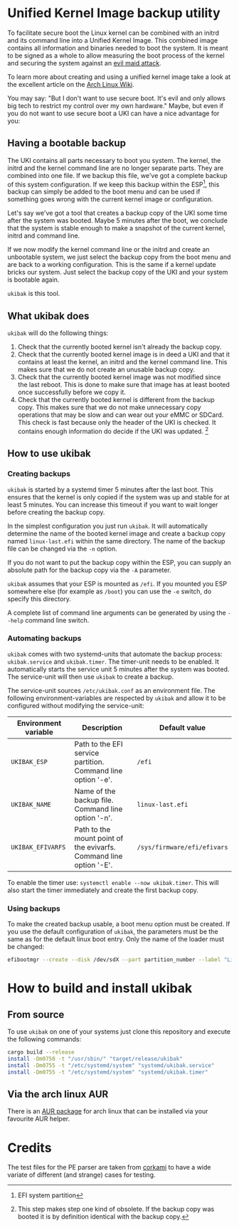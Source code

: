 # Unified Kernel Image backup utility

To facilitate secure boot the Linux kernel can be combined with an initrd and its command line into a Unified Kernel Image. This combined image contains all information and binaries needed to boot the system. It is meant to be signed as a whole to allow measuring the boot process of the kernel and securing the system against an [evil maid attack](https://en.wikipedia.org/wiki/Evil_maid_attack).

To learn more about creating and using a unified kernel image take a look at the excellent article on the [Arch Linux Wiki](https://wiki.archlinux.org/title/Unified_kernel_image).

You may say: "But I don't want to use secure boot. It's evil and only allows big tech to restrict my control over my own hardware."
Maybe, but even if you do not want to use secure boot a UKI can have a nice advantage for you:

## Having a bootable backup

The UKI contains all parts necessary to boot you system. The kernel, the initrd and the kernel command line are no longer separate parts. They are combined into one file. If we backup this file, we've got a complete backup of this system configuration. If we keep this backup within the ESP[^esp], this backup can simply be added to the boot menu and can be used if something goes wrong with the current kernel image or configuration.

Let's say we've got a tool that creates a backup copy of the UKI some time after the system was booted. Maybe 5 minutes after the boot, we conclude that the system is stable enough to make a snapshot of the current kernel, initrd and command line.

If we now modify the kernel command line or the initrd and create an unbootable system, we just select the backup copy from the boot menu and are back to a working configuration. This is the same if a kernel update bricks our system. Just select the backup copy of the UKI and your system is bootable again.

`ukibak` is this tool.

## What ukibak does

`ukibak` will do the following things:

1. Check that the currently booted kernel isn't already the backup copy.
1. Check that the currently booted kernel image is in deed a UKI and that it contains at least the kernel, an initrd and the kernel command line. This makes sure that we do not create an unusable backup copy.
1. Check that the currently booted kernel image was not modified since the last reboot. This is done to make sure that image has at least booted once successfully before we copy it.
1. Check that the currently booted kernel is different from the backup copy. This makes sure that we do not make unnecessary copy operations that may be slow and can wear out your eMMC or SDCard. This check is fast because only the header of the UKI is checked. It contains enough information do decide if the UKI was updated. [^include1]

[^esp]: EFI system partition
[^include1]: This step makes step one kind of obsolete. If the backup copy was booted it is by definition identical with the backup copy.

## How to use ukibak

### Creating backups

`ukibak` is started by a systemd timer 5 minutes after the last boot. This ensures that the kernel is only copied if the system was up and stable for at least 5 minutes. You can increase this timeout if you want to wait longer before creating the backup copy.

In the simplest configuration you just run `ukibak`. It will automatically determine the name of the booted kernel image and create a backup copy named `linux-last.efi` within the same directory. The name of the backup file can be changed via the `-n` option.

If you do not want to put the backup copy within the ESP, you can supply an absolute path for the backup copy via the `-A` parameter.

`ukibak` assumes that your ESP is mounted as `/efi`. If you mounted you ESP somewhere else (for example as `/boot`) you can use the `-e` switch, do specify this directory.

A complete list of command line arguments can be generated by using the `--help` command line switch.

### Automating backups

`ukibak` comes with two systemd-units that automate the backup process: `ukibak.service` and `ukibak.timer`. The timer-unit needs to be enabled. It automatically starts the service unit 5 minutes after the system was booted. The service-unit will then use `ukibak` to create a backup.

The service-unit sources `/etc/ukibak.conf` as an environment file. The following environment-variables are respected by `ukibak` and allow it to be configured without modifying the service-unit:

| Environment variable | Description                                                        | Default value               |
| -------------------- | ------------------------------------------------------------------ | --------------------------- |
| `UKIBAK_ESP`         | Path to the EFI service partition. Command line option '-e'.       | `/efi`                      |
| `UKIBAK_NAME`        | Name of the backup file. Command line option '-n'.                 | `linux-last.efi`            |
| `UKIBAK_EFIVARFS`    | Path to the mount point of the evivarfs. Command line option '-E'. | `/sys/firmware/efi/efivars` |

To enable the timer use: `systemctl enable --now ukibak.timer`. This will also start the timer immediately and create the first backup copy.

### Using backups

To make the created backup usable, a boot menu option must be created. If you use the default configuration of `ukibak`, the parameters must be the same as for the default linux boot entry. Only the name of the loader must be changed:

```bash
efibootmgr --create --disk /dev/sdX --part partition_number --label "Linux (last good configuration)" --loader 'EFI\Linux\linux-last.efi' --unicode
```

# How to build and install ukibak

## From source

To use `ukibak` on one of your systems just clone this repository and execute the following commands:

```bash
cargo build --release
install -Dm0750 -t "/usr/sbin/" "target/release/ukibak"
install -Dm0755 -t "/etc/systemd/system" "systemd/ukibak.service"
install -Dm0755 -t "/etc/systemd/system" "systemd/ukibak.timer"
```

## Via the arch linux AUR

There is an [AUR package](https://aur.archlinux.org/packages/ukibak) for arch linux that can be installed via your favourite AUR helper.

# Credits

The test files for the PE parser are taken from [corkami](https://github.com/corkami) to have a wide variate of different (and strange) cases for testing.
